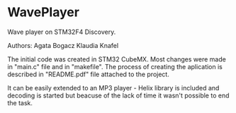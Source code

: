 # WavePlayer

Wave player on STM32F4 Discovery.

Authors: 
Agata Bogacz
Klaudia Knafel

The initial code was created in STM32 CubeMX. Most changes were made in "main.c" file and in "makefile".
The process of creating the aplication is described in "README.pdf" file attached to the project.

It can be easily extended to an MP3 player - Helix library is included and decoding is started but beacuse of the lack of time it wasn't possible to end the task.

